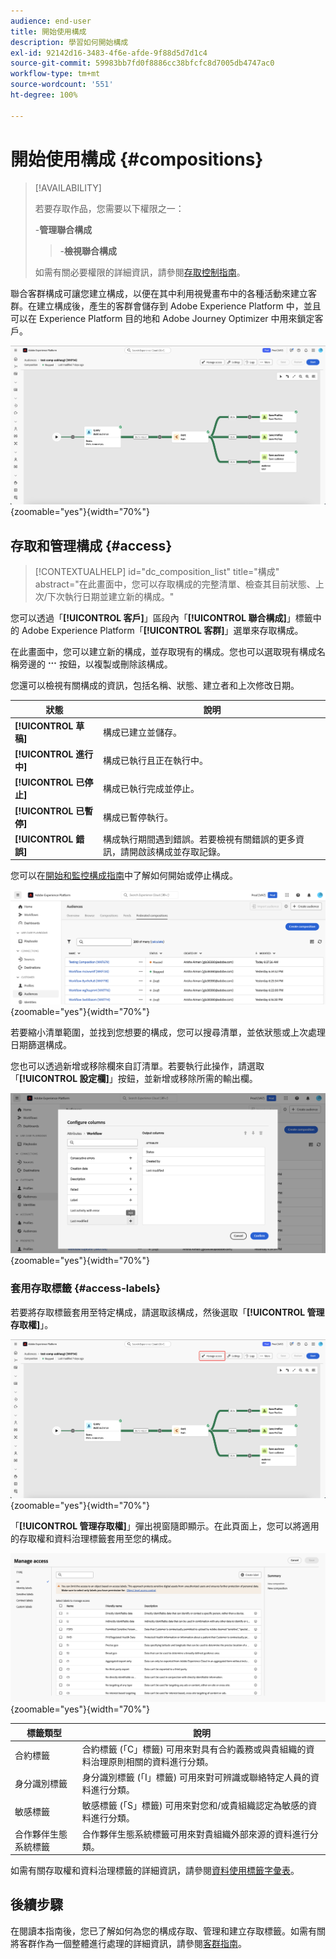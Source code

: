 ```yaml
---
audience: end-user
title: 開始使用構成
description: 學習如何開始構成
exl-id: 92142d16-3483-4f6e-afde-9f88d5d7d1c4
source-git-commit: 59983bb7fd0f8886cc38bfcfc8d7005db4747ac0
workflow-type: tm+mt
source-wordcount: '551'
ht-degree: 100%

---
```


# 開始使用構成 {#compositions}

>[!AVAILABILITY]
>
>若要存取作品，您需要以下權限之一：
>
>-**管理聯合構成**
>>-**檢視聯合構成**
>
>如需有關必要權限的詳細資訊，請參閱[存取控制指南](/help/governance-privacy-security/access-control.md)。

聯合客群構成可讓您建立構成，以便在其中利用視覺畫布中的各種活動來建立客群。在建立構成後，產生的客群會儲存到 Adobe Experience Platform 中，並且可以在 Experience Platform 目的地和 Adobe Journey Optimizer 中用來鎖定客戶。

![聯合客群構成內顯示了一個構成工作流程範例。](assets/gs-compositions/composition-example.png){zoomable="yes"}{width="70%"}

## 存取和管理構成 {#access}

>[!CONTEXTUALHELP]
>id="dc_composition_list"
>title="構成"
>abstract="在此畫面中，您可以存取構成的完整清單、檢查其目前狀態、上次/下次執行日期並建立新的構成。"

您可以透過「**[!UICONTROL 客戶]**」區段內「**[!UICONTROL 聯合構成]**」標籤中的 Adobe Experience Platform「**[!UICONTROL 客群]**」選單來存取構成。

在此畫面中，您可以建立新的構成，並存取現有的構成。您也可以選取現有構成名稱旁邊的 ![省略符號](/help/assets/icons/more.png) 按鈕，以複製或刪除該構成。

您還可以檢視有關構成的資訊，包括名稱、狀態、建立者和上次修改日期。

| 狀態 | 說明 |
| ------ | ----------- |
| **[!UICONTROL 草稿]** | 構成已建立並儲存。 |
| **[!UICONTROL 進行中]** | 構成已執行且正在執行中。 |
| **[!UICONTROL 已停止]** | 構成已執行完成並停止。 |
| **[!UICONTROL 已暫停]** | 構成已暫停執行。 |
| **[!UICONTROL 錯誤]** | 構成執行期間遇到錯誤。若要檢視有關錯誤的更多資訊，請開啟該構成並存取記錄。 |

您可以在[開始和監控構成指南](./start-monitor-composition.md)中了解如何開始或停止構成。

![顯示了一份可用的構成清單。](assets/gs-compositions/compositions-list.png){zoomable="yes"}{width="70%"}

若要縮小清單範圍，並找到您想要的構成，您可以搜尋清單，並依狀態或上次處理日期篩選構成。

您也可以透過新增或移除欄來自訂清單。若要執行此操作，請選取「**[!UICONTROL 設定欄]**」按鈕，並新增或移除所需的輸出欄。

![顯示了一份您可以新增至構成瀏覽頁面的可用欄清單。](assets/gs-compositions/compositions-columns.png){zoomable="yes"}{width="70%"}

### 套用存取標籤 {#access-labels}

若要將存取標籤套用至特定構成，請選取該構成，然後選取「**[!UICONTROL 管理存取權]**」。

![構成畫布內醒目標示了「管理存取權」按鈕。](assets/gs-compositions/select-manage-access.png){zoomable="yes"}{width="70%"}

「**[!UICONTROL 管理存取權]**」彈出視窗隨即顯示。在此頁面上，您可以將適用的存取權和資料治理標籤套用至您的構成。

![「管理存取權」彈出視窗隨即顯示。這會顯示一份您可以套用至構成的所有可用標籤清單。](assets/gs-compositions/manage-access.png){zoomable="yes"}{width="70%"}

| 標籤類型 | 說明 |
| ---------- | ----------- |
| 合約標籤 | 合約標籤 (「C」標籤) 可用來對具有合約義務或與貴組織的資料治理原則相關的資料進行分類。 |
| 身分識別標籤 | 身分識別標籤 (「I」標籤) 可用來對可辨識或聯絡特定人員的資料進行分類。 |
| 敏感標籤 | 敏感標籤 (「S」標籤) 可用來對您和/或貴組織認定為敏感的資料進行分類。 |
| 合作夥伴生態系統標籤 | 合作夥伴生態系統標籤可用來對貴組織外部來源的資料進行分類。 |

如需有關存取權和資料治理標籤的詳細資訊，請參閱[資料使用標籤字彙表](https://experienceleague.adobe.com/zh-hant/docs/experience-platform/data-governance/labels/reference)。

## 後續步驟

在閱讀本指南後，您已了解如何為您的構成存取、管理和建立存取標籤。如需有關將客群作為一個整體進行處理的詳細資訊，請參閱[客群指南](../start/audiences.md)。
